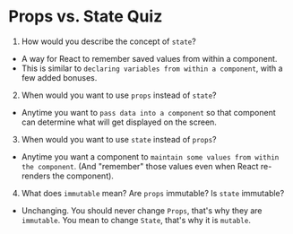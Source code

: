 # Props vs. State Quiz

1. How would you describe the concept of ```state```?
- A way for React to remember saved values from within a component.
- This is similar to ```declaring variables from within a component```, with a few added bonuses.

2. When would you want to use ```props``` instead of ```state```?
- Anytime you want to ```pass data into a component``` so that component can determine what will get displayed on the
screen.

3. When would you want to use ```state``` instead of ```props```?
- Anytime you want a component to ```maintain some values from within the component```. (And "remember" those values even when React re-renders the component).

4. What does ```immutable``` mean? Are ```props``` immutable? Is ```state``` immutable?
- Unchanging. You should never change ```Props```, that's why they are ```immutable```. You mean to change ```State```, that's why it is ```mutable```.